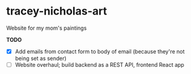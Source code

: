 # tracey-nicholas-art
Website for my mom's paintings

**TODO**
- [x] Add emails from contact form to body of email (because they're not being set as sender)
- [ ] Website overhaul; build backend as a REST API, frontend React app
